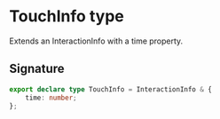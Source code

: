 # TouchInfo type

Extends an InteractionInfo with a time property.

## Signature

```typescript
export declare type TouchInfo = InteractionInfo & {
    time: number;
};
```